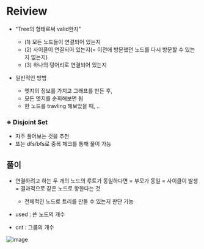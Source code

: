 # Reiview
- "Tree의 형태로써 valid한지"
  - (1) 모든 노드들이 연결되어 있는지
  - (2) 사이클이 연결되어 있는지(= 이전에 방문했던 노드를 다시 방문할 수 있는지 없는지)
  - (3) 하나의 덩어리로 연결되어 있는지

- 일반적인 방법
  - 엣지의 정보를 가지고 그래프를 만든 후,
  - 모든 엣지를 순회해보면 됨
  - 한 노드를 travling 해보았을 때, ..

### ※ Disjoint Set
- 자주 풀어보는 것을 추천
- 또는 dfs/bfs로 중복 체크를 통해 풀이 가능

## 풀이
- 연결하려고 하는 두 개의 노드의 루트가 동일하다면 = 부모가 동일 = 사이클이 발생 = 결과적으로 같은 노드로 향한다는 것
  - 전체적인 노드로 트리를 만들 수 있는지 판단 가능

- used : 쓴 노드의 개수
- cnt : 그룹의 개수

![image](https://github.com/eunbileeme/algorithm/assets/103405457/0a80ef47-af48-4ceb-96b5-184657034d64)
